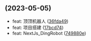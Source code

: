 ##  (2023-05-05)

* feat: 顶顶机器人 ([36fda49](https://github.com/Found-404/Umijs_Eggjs/commit/36fda49))
* feat: 项目搭建 ([17bcd74](https://github.com/Found-404/Umijs_Eggjs/commit/17bcd74))
* feat: NextJs_DingRobot ([749880e](https://github.com/Found-404/Umijs_Eggjs/commit/749880e))



